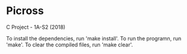 # Picross
C Project - 1A-S2 (2018)

To install the dependencies, run 'make install'. To run the programn, run 'make'. To clear the compiled files, run 'make clear'.
